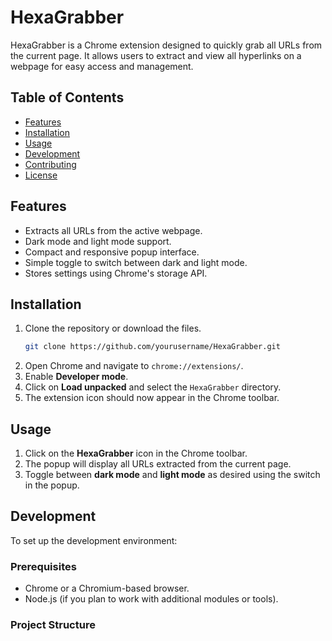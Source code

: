 # HexaGrabber

HexaGrabber is a Chrome extension designed to quickly grab all URLs from the current page. It allows users to extract and view all hyperlinks on a webpage for easy access and management.

## Table of Contents
- [Features](#features)
- [Installation](#installation)
- [Usage](#usage)
- [Development](#development)
- [Contributing](#contributing)
- [License](#license)

## Features
- Extracts all URLs from the active webpage.
- Dark mode and light mode support.
- Compact and responsive popup interface.
- Simple toggle to switch between dark and light mode.
- Stores settings using Chrome's storage API.

## Installation

1. Clone the repository or download the files.
    ```bash
    git clone https://github.com/yourusername/HexaGrabber.git
    ```
2. Open Chrome and navigate to `chrome://extensions/`.
3. Enable **Developer mode**.
4. Click on **Load unpacked** and select the `HexaGrabber` directory.
5. The extension icon should now appear in the Chrome toolbar.

## Usage

1. Click on the **HexaGrabber** icon in the Chrome toolbar.
2. The popup will display all URLs extracted from the current page.
3. Toggle between **dark mode** and **light mode** as desired using the switch in the popup.

## Development

To set up the development environment:

### Prerequisites
- Chrome or a Chromium-based browser.
- Node.js (if you plan to work with additional modules or tools).

### Project Structure
